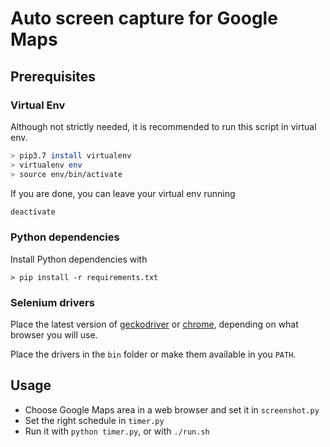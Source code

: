 # Auto screen capture for Google Maps

## Prerequisites

### Virtual Env
Although not strictly needed, it is recommended to run this script in virtual env.

```bash
> pip3.7 install virtualenv
> virtualenv env
> source env/bin/activate
```

If you are done, you can leave your virtual env running

```bash
deactivate
```

### Python dependencies
Install Python dependencies with
```
> pip install -r requirements.txt
```

### Selenium drivers
Place the latest version of [geckodriver](https://github.com/mozilla/geckodriver/releases) or
[chrome](https://sites.google.com/a/chromium.org/chromedriver/downloads), depending on what browser you will use.

Place the drivers in the `bin` folder or make them available in you `PATH`.

## Usage

* Choose Google Maps area in a web browser and set it in `screenshot.py`
* Set the right schedule in `timer.py`
* Run it with `python timer.py`, or with `./run.sh`